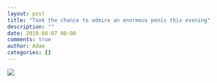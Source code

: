 ```yaml
---
layout: post
title: "Took the chance to admire an enormous penis this evening"
description: ""
date: 2010-08-07 00:00
comments: true
author: Adam
categories: []
---
```


<img src="/images/took-the-chance-to-admire-an-enormous-penis-t/image.jpg">
